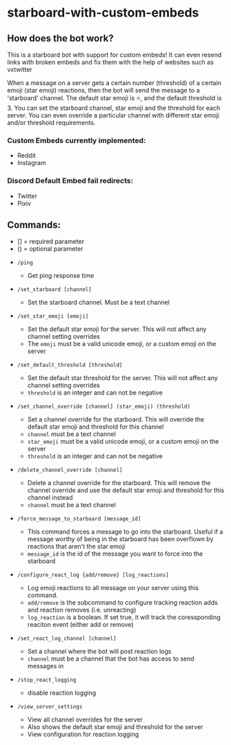 # starboard-with-custom-embeds

## How does the bot work?

This is a starboard bot with support for custom embeds!
It can even resend links with broken embeds and fix them with the help of websites such as vxtwitter

When a message on a server gets a certain number (threshold) of a certain emoji (star emoji) reactions, then the bot will send the message to a 'starboard' channel. The default star emoji is ⭐️, and the default threshold is 3. You can set the starboard channel, star emoji and the threshold for each server. You can even override a particular channel with different star emoji and/or threshold requirements.

### Custom Embeds currently implemented:

- Reddit
- Instagram

### Discord Default Embed fail redirects:

- Twitter
- Pixiv

## Commands:

* [] = required parameter
* () = optional parameter

- `/ping`
  - Get ping response time

- `/set_starboard [channel]`
  - Set the starboard channel. Must be a text channel

- `/set_star_emoji [emoji]`
  - Set the default star emoji for the server. This will not affect any channel setting overrides
  - The `emoji` must be a valid unicode emoji, or a custom emoji on the server
  
- `/set_default_threshold [threshold]`
  - Set the default star threshold for the server. This will not affect any channel setting overrides
  - `threshold` is an integer and can not be negative

- `/set_channel_override [channel] (star_emoji) (threshold)`
  - Set a channel override for the starboard. This will override the default star emoji and threshold for this channel
  - `channel` must be a text channel
  - `star_emoji` must be a valid unicode emoji, or a custom emoji on the server
  - `threshold` is an integer and can not be negative

- `/delete_channel_override [channel]`
    - Delete a channel override for the starboard. This will remove the channel override and use the default star emoji and threshold for this channel instead
    - `channel` must be a text channel

- `/force_message_to_starboard [message_id]`
  - This command forces a message to go into the starboard. Useful if a message worthy of being in the starboard has been overflown by reactions that aren't the star emoji
  - `message_id` is the id of the message you want to force into the starboard

- `/configure_react_log {add/remove} [log_reactions]`
  - Log emoji reactions to all message on your server using this command.
  - `add/remove` is the subcommand to configure tracking reaction adds and reaction removes (i.e. unreacting)
  - `log_reaction` is a boolean. If set true, it will track the coressponding reaciton event (either add or remove)

- `/set_react_log_channel [channel]`
  - Set a channel where the bot will post reaction logs
  - `channel` must be a channel that the bot has access to send messages in

- `/stop_react_logging`
  - disable reaction logging

- `/view_server_settings`
    - View all channel overrides for the server
    - Also shows the default star emoji and threshold for the server
    - View configuration for reaction logging
